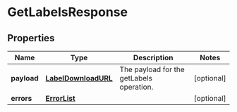 
# GetLabelsResponse

## Properties
Name | Type | Description | Notes
------------ | ------------- | ------------- | -------------
**payload** | [**LabelDownloadURL**](LabelDownloadURL.md) | The payload for the getLabels operation. |  [optional]
**errors** | [**ErrorList**](../ErrorList.md) |  |  [optional]



